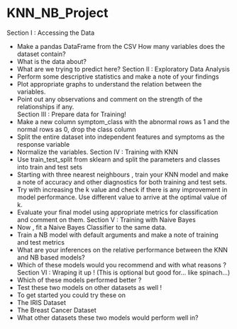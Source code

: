 # KNN_NB_Project


Section I : Accessing the Data<br>
- Make a pandas DataFrame from the CSV
 How many variables does the dataset contain?
- What is the data about?
- What are we trying to predict here?
Section II : Exploratory Data Analysis
- Perform some descriptive statistics and make a note of your findings
- Plot appropriate graphs to understand the relation between the variables.
- Point out any observations and comment on the strength of the relationships if any.<br>
Section III : Prepare data for Training!
- Make a new column symptom_class with the abnormal rows as 1 and the normal rows as 0, drop the class column
- Split the entire dataset into independent features and symptoms as the response variable
- Normalize the variables.
Section IV : Training with KNN<br>
- Use train_test_split from sklearn and split the parameters and classes into train and test sets
- Starting with three nearest neighbours , train your KNN model and make a note of accuracy and other diagnostics for both training and test sets.
- Try with increasing the k value and check if there is any improvement in model performance. Use different value to arrive at the optimal value of k.
- Evaluate your final model using appropriate metrics for classification and comment on them.
Section V : Training with Naive Bayes<br>
- Now , fit a Naive Bayes Classifier to the same data.
- Train a NB model with default arguments and make a note of training and test metrics
- What are your inferences on the relative performance between the KNN and NB based models?
- Which of these models would you recommend and with what reasons ?<br>
Section VI : Wraping it up ! (This is optional but good for... like spinach...)<br>
- Which of these models performed better ?
- Test these two models on other datasets as well !
- To get started you could try these on
- The IRIS Dataset
- The Breast Cancer Dataset
- What other datasets these two models would perform well in?
